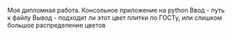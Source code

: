 Моя дипломная работа. 
Консольное приложение на python
Ввод - путь к файлу
Вывод - подходит ли этот цвет плитки по ГОСТу, или слишком большое распределение цветов
